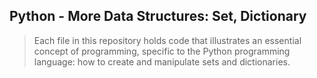## Python - More Data Structures: Set, Dictionary
> Each file in this repository holds code that illustrates an essential concept of programming,
> specific to the Python programming language: how to create and manipulate sets and dictionaries.
